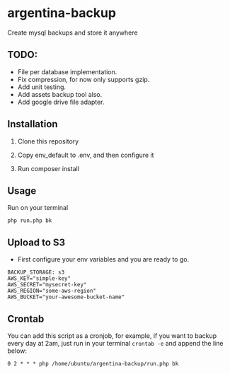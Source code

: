 # argentina-backup

Create mysql backups and store it anywhere

## TODO:
 - File per database implementation.
 - Fix compression, for now only supports gzip.
 - Add unit testing.
 - Add assets backup tool also.
 - Add google drive file adapter.
 
 
## Installation

1) Clone this repository

2) Copy env_default to .env, and then configure it

3) Run composer install

## Usage

 Run on your terminal 

    php run.php bk
    
## Upload to S3

 - First configure your env variables and you are ready to go.
 
 ```$xslt
BACKUP_STORAGE: s3     
AWS_KEY="simple-key"
AWS_SECRET="mysecret-key"
AWS_REGION="some-aws-region"
AWS_BUCKET="your-awesome-bucket-name"
```
 
 
## Crontab

You can add this script as a cronjob, for example, if you want to backup every day at 2am, just run in your terminal `crontab -e` and append the line below:

```$xslt
0 2 * * * php /home/ubuntu/argentina-backup/run.php bk
``` 

